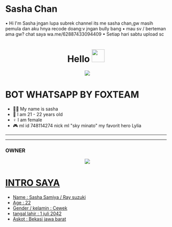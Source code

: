 
# Sasha Chan

• Hi I'm Sasha jngan lupa subrek channel its me sasha chan,gw masih pemula dan aku hnya recode doang:v jngan bully bang
• mau sv / berteman ama gw? chat saya wa.me/62887433094409
• Setiap hari sabtu upload sc

<h1 align="center">Hello <img src="https://user-images.githubusercontent.com/1303154/88677602-1635ba80-d120-11ea-84d8-d263ba5fc3c0.gif" width="40px" alt=""><br></h1>
<p align="center">
  <img src="https://user-images.githubusercontent.com/99161705/154454744-a320338b-3027-450a-924e-d2a79a6635e1.jpg" />
</p> 


# BOT WHATSAPP BY FOXTEAM

<p align="center"> 

- 👨‍💻 My name is sasha 
- 📌 I am 21 - 22 years old 
- ♀️ I am female
- 🎮 ml id 748114274 nick ml "sky minato" my favorit hero Lylia

</p> 

------




------ 



### OWNER
<p align="center">
  <a href="https://wa.me/62887433094409?text=Halo"><img src="https://img.shields.io/badge/WhatsApp-25D366?style=for-the-badge&logo=whatsapp&logoColor=white" /><br>
    
# INTRO SAYA
    
<p align="center">
  
 - Name : Sasha Samiya / Ray suzuki
 - Age : 22
 - Gender / kelamin : Cewek
 - tangal lahir : 1 juli 2042
 - Askot : Bekasi jawa barat



